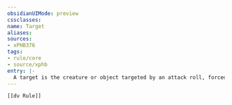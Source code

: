 ```yaml
---
obsidianUIMode: preview
cssclasses:
name: Target
aliases:
sources:
- xPHB376
tags:
- rule/core
- source/xphb
entry: |-
  A target is the creature or object targeted by an attack roll, forced to make a [[saving throw]] by an effect, or selected to receive the effects of a spell or another phenomenon.
---
```


```meta-bind-embed
[[dv Rule]]
```